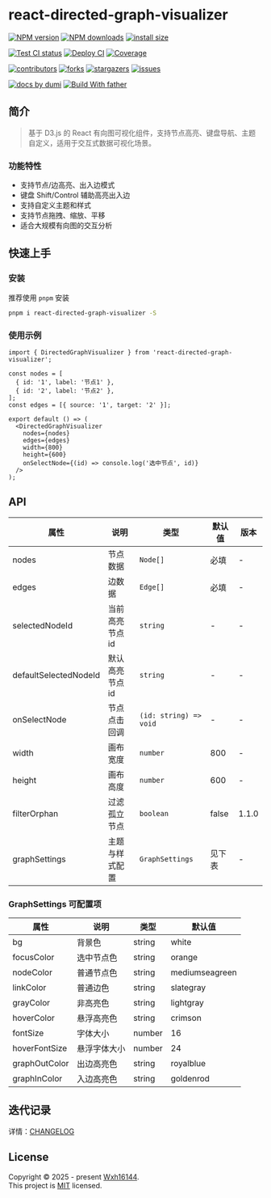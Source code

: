 # react-directed-graph-visualizer

<!-- SHIELD GROUP -->

[![NPM version][npm-image]][npm-url] [![NPM downloads][download-image]][download-url] [![install size][npm-size]][npm-size-url]

[![Test CI status][test-ci]][test-ci-url] [![Deploy CI][release-ci]][release-ci-url] [![Coverage][coverage]][codecov-url]

[![contributors][contributors-shield]][contributors-url] [![forks][forks-shield]][forks-url] [![stargazers][stargazers-shield]][stargazers-url] [![issues][issues-shield]][issues-url]

[![docs by dumi][dumi-url]](https://d.umijs.org/) [![Build With father][father-url]](https://github.com/umijs/father/)

<!-- umi url -->

[dumi-url]: https://img.shields.io/badge/docs%20by-dumi-blue
[father-url]: https://img.shields.io/badge/build%20with-father-028fe4.svg

<!-- npm url -->

[npm-image]: http://img.shields.io/npm/v/react-directed-graph-visualizer.svg?style=flat-square&color=deepgreen&label=latest
[npm-url]: http://npmjs.org/package/react-directed-graph-visualizer
[npm-size]: https://img.shields.io/bundlephobia/minzip/react-directed-graph-visualizer?color=deepgreen&label=gizpped%20size&style=flat-square
[npm-size-url]: https://packagephobia.com/result?p=react-directed-graph-visualizer

<!-- coverage -->

[coverage]: https://codecov.io/gh/Wxh16144/directed-graph-visualizer/branch/master/graph/badge.svg
[codecov-url]: https://codecov.io/gh/Wxh16144/directed-graph-visualizer/branch/master

<!-- Github CI -->

[test-ci]: https://github.com/Wxh16144/directed-graph-visualizer/workflows/Test%20CI/badge.svg
[release-ci]: https://github.com/Wxh16144/directed-graph-visualizer/workflows/Release%20CI/badge.svg
[test-ci-url]: https://github.com/Wxh16144/directed-graph-visualizer/actions?query=workflow%3ATest%20CI
[release-ci-url]: https://github.com/Wxh16144/directed-graph-visualizer/actions?query=workflow%3ARelease%20CI
[download-image]: https://img.shields.io/npm/dm/react-directed-graph-visualizer.svg?style=flat-square
[download-url]: https://npmjs.org/package/react-directed-graph-visualizer

## 简介

> 基于 D3.js 的 React 有向图可视化组件，支持节点高亮、键盘导航、主题自定义，适用于交互式数据可视化场景。

### 功能特性

- 支持节点/边高亮、出入边模式
- 键盘 Shift/Control 辅助高亮出入边
- 支持自定义主题和样式
- 支持节点拖拽、缩放、平移
- 适合大规模有向图的交互分析

## 快速上手

### 安装

推荐使用 `pnpm` 安装

```bash
pnpm i react-directed-graph-visualizer -S
```

### 使用示例

```tsx | pure
import { DirectedGraphVisualizer } from 'react-directed-graph-visualizer';

const nodes = [
  { id: '1', label: '节点1' },
  { id: '2', label: '节点2' },
];
const edges = [{ source: '1', target: '2' }];

export default () => (
  <DirectedGraphVisualizer
    nodes={nodes}
    edges={edges}
    width={800}
    height={600}
    onSelectNode={(id) => console.log('选中节点', id)}
  />
);
```

## API

| 属性                  | 说明            | 类型                   | 默认值 | 版本  |
| --------------------- | --------------- | ---------------------- | ------ | ----- |
| nodes                 | 节点数据        | `Node[]`               | 必填   | -     |
| edges                 | 边数据          | `Edge[]`               | 必填   | -     |
| selectedNodeId        | 当前高亮节点 id | `string`               | -      | -     |
| defaultSelectedNodeId | 默认高亮节点 id | `string`               | -      | -     |
| onSelectNode          | 节点点击回调    | `(id: string) => void` | -      | -     |
| width                 | 画布宽度        | `number`               | 800    | -     |
| height                | 画布高度        | `number`               | 600    | -     |
| filterOrphan          | 过滤孤立节点    | `boolean`              | false  | 1.1.0 |
| graphSettings         | 主题与样式配置  | `GraphSettings`        | 见下表 | -     |

### GraphSettings 可配置项

| 属性          | 说明         | 类型   | 默认值         |
| ------------- | ------------ | ------ | -------------- |
| bg            | 背景色       | string | white          |
| focusColor    | 选中节点色   | string | orange         |
| nodeColor     | 普通节点色   | string | mediumseagreen |
| linkColor     | 普通边色     | string | slategray      |
| grayColor     | 非高亮色     | string | lightgray      |
| hoverColor    | 悬浮高亮色   | string | crimson        |
| fontSize      | 字体大小     | number | 16             |
| hoverFontSize | 悬浮字体大小 | number | 24             |
| graphOutColor | 出边高亮色   | string | royalblue      |
| graphInColor  | 入边高亮色   | string | goldenrod      |

## 迭代记录

详情：[CHANGELOG](./CHANGELOG.md)

## License

Copyright © 2025 - present [Wxh16144][profile-url].  
This project is [MIT](./LICENSE) licensed.

<!-- LINK GROUP -->

[profile-url]: https://github.com/Wxh16144

<!-- contributors -->

[contributors-shield]: https://img.shields.io/github/contributors/Wxh16144/directed-graph-visualizer.svg?style=flat
[contributors-url]: https://github.com/Wxh16144/directed-graph-visualizer/graphs/contributors

<!-- forks -->

[forks-shield]: https://img.shields.io/github/forks/Wxh16144/directed-graph-visualizer.svg?style=flat
[forks-url]: https://github.com/Wxh16144/directed-graph-visualizer/network/members

<!-- stargazers -->

[stargazers-shield]: https://img.shields.io/github/stars/Wxh16144/directed-graph-visualizer.svg?style=flat
[stargazers-url]: https://github.com/Wxh16144/directed-graph-visualizer/stargazers

<!-- issues -->

[issues-shield]: https://img.shields.io/github/issues/Wxh16144/directed-graph-visualizer.svg?style=flat
[issues-url]: https://github.com/Wxh16144/directed-graph-visualizer/issues/new/choose
